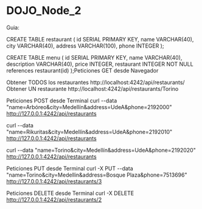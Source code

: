# DOJO_Node_2

Guia: 

CREATE TABLE restaurant (
    id      SERIAL PRIMARY KEY,
    name        VARCHAR(40),
    city        VARCHAR(40),
    address VARCHAR(100),
    phone       INTEGER
);

CREATE TABLE menu (
    id      SERIAL PRIMARY KEY,
    name        VARCHAR(40),
    description     VARCHAR(40),
    price       INTEGER,
    restaurant  INTEGER NOT NULL references restaurant(id)
);Peticiones GET desde Navegador


Obtener TODOS los restaurantes
http://localhost:4242/api/restaurants/
Obtener UN restaurante
http://localhost:4242/api/restaurants/Torino

Peticiones POST desde Terminal
curl --data "name=Arbóreo&city=Medellín&address=UdeA&phone=2192000" \
http://127.0.0.1:4242/api/restaurants

curl --data "name=Rikuritas&city=Medellín&address=UdeA&phone=2192010" \
http://127.0.0.1:4242/api/restaurants

curl --data "name=Torino&city=Medellín&address=UdeA&phone=2192020" \
http://127.0.0.1:4242/api/restaurants

Peticiones PUT desde Terminal
curl -X PUT --data "name=Torino&city=Medellin&address=Bosque Plaza&phone=7513696" \
http://127.0.0.1:4242/api/restaurants/3

Peticiones DELETE desde Terminal
curl -X DELETE http://127.0.0.1:4242/api/restaurants/2
